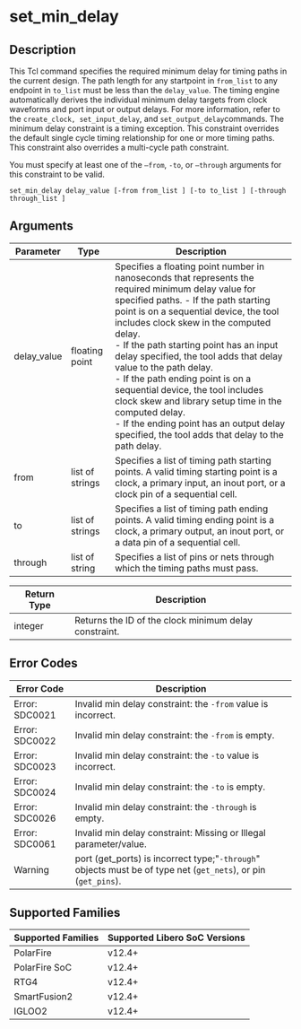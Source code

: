 # set_min_delay

## Description

This Tcl command specifies the required minimum delay for timing paths in the current design. The path length for any startpoint in `from_list` to any endpoint in `to_list` must be less than the `delay_value`. The timing engine automatically derives the individual minimum delay targets from clock waveforms and port input or output delays. For more information, refer to the `create_clock, set_input_delay`, and `set_output_delay`commands. The minimum delay constraint is a timing exception. This constraint overrides the default single cycle timing relationship for one or more timing paths. This constraint also overrides a multi-cycle path constraint.

You must specify at least one of the `–from`, `-to`, or `–through` arguments for this constraint to be valid.

```
set_min_delay delay_value [-from from_list ] [-to to_list ] [-through through_list ]
```

## Arguments

|Parameter|Type|Description|
|---------|----|-----------|
|delay_value|floating point|Specifies a floating point number in nanoseconds that represents the required minimum delay value for specified paths. -   If the path starting point is on a sequential device, the tool includes clock skew in the computed delay. <br />-   If the path starting point has an input delay specified, the tool adds that delay value to the path delay. <br />-   If the path ending point is on a sequential device, the tool includes clock skew and library setup time in the computed delay. <br />-   If the ending point has an output delay specified, the tool adds that delay to the path delay.|
|from|list of strings|Specifies a list of timing path starting points. A valid timing starting point is a clock, a primary input, an inout port, or a clock pin of a sequential cell.|
|to|list of strings|Specifies a list of timing path ending points. A valid timing ending point is a clock, a primary output, an inout port, or a data pin of a sequential cell.|
|through|list of string|Specifies a list of pins or nets through which the timing paths must pass.|

|Return Type|Description|
|-----------|-----------|
|integer|Returns the ID of the clock minimum delay constraint.|

## Error Codes

|Error Code|Description|
|----------|-----------|
|Error: SDC0021|Invalid min delay constraint: the `-from` value is incorrect.|
|Error: SDC0022|Invalid min delay constraint: the `-from` is empty.|
|Error: SDC0023|Invalid min delay constraint: the `-to` value is incorrect.|
|Error: SDC0024|Invalid min delay constraint: the `-to` is empty.|
|Error: SDC0026|Invalid min delay constraint: the `-through` is empty.|
|Error: SDC0061|Invalid min delay constraint: Missing or Illegal parameter/value.|
|Warning|port (get_ports) is incorrect type;"`-through`" objects must be of type net (`get_nets`), or pin (`get_pins`).|

## Supported Families

|Supported Families|Supported Libero SoC Versions|
|------------------|-----------------------------|
|PolarFire|v12.4+|
|PolarFire SoC|v12.4+|
|RTG4|v12.4+|
|SmartFusion2|v12.4+|
|IGLOO2|v12.4+|
